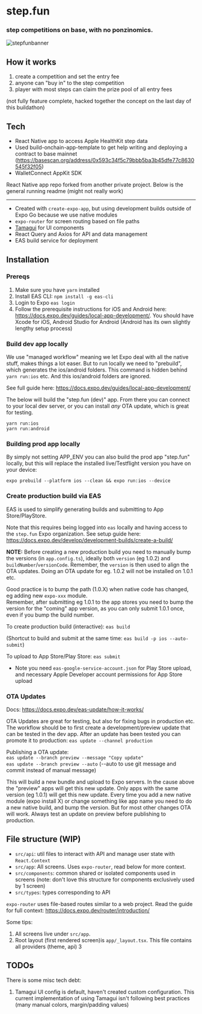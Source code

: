 
# step.fun

### step competitions on base, with no ponzinomics.

![stepfunbanner](https://github.com/spenciefy/step-fun/assets/3144112/fff8e94f-2edd-4b10-81ea-5ddfaddbd30a)

## How it works
1. create a competition and set the entry fee
2. anyone can "buy in" to the step competition
3. player with most steps can claim the prize pool of all entry fees

(not fully feature complete, hacked together the concept on the last day of this buildathon)


## Tech
- React Native app to access Apple HealthKit step data
- Used build-onchain-app-template to get help writing and deploying a contract to base mainnet (https://basescan.org/address/0x593c34f5c79bbb5ba3b45dfe77c8630545f32f05)
- WalletConnect AppKit SDK

React Native app repo forked from another private project. Below is the general running readme (might not really work)

---

- Created with `create-expo-app`, but using development builds outside of Expo Go because we use native modules
- `expo-router` for screen routing based on file paths
- [Tamagui](https://tamagui.dev/) for UI components
- React Query and Axios for API and data management
- EAS build service for deployment

## Installation

### Prereqs

1. Make sure you have `yarn` installed
2. Install EAS CLI: `npm install -g eas-cli`
3. Login to Expo `eas login`
4. Follow the prerequisite instructions for iOS and Android here: https://docs.expo.dev/guides/local-app-development/. You should have Xcode for iOS, Android Studio for Android (Android has its own slightly lengthy setup process)

### Build dev app locally

We use "managed workflow" meaning we let Expo deal with all the native stuff, makes things a lot easer. But to run locally we need to "prebuild", which generates the ios/android folders. This command is hidden behind `yarn run:ios` etc. And this ios/android folders are ignored.

See full guide here: https://docs.expo.dev/guides/local-app-development/

The below will build the "step.fun (dev)" app. From there you can connect to your local dev server, or you can install _any_ OTA update, which is great for testing.

```
yarn run:ios
yarn run:android
```

### Building prod app locally

By simply not setting APP_ENV you can also build the prod app "step.fun" locally, but this will replace the installed live/Testflight version you have on your device:

`expo prebuild --platform ios --clean && expo run:ios --device`

### Create production build via EAS

EAS is used to simplify generating builds and submitting to App Store/PlayStore.

Note that this requires being logged into `eas` locally and having access to the `step.fun` Expo organization. See setup guide here:
https://docs.expo.dev/develop/development-builds/create-a-build/

**NOTE:** Before creating a new production build you need to manually bump the versions (in `app.config.ts`), ideally both `version` (eg 1.0.2) and `buildNumber`/`versionCode`. Remember, the `version` is then used to align the OTA updates. Doing an OTA update for eg. 1.0.2 will not be installed on 1.0.1 etc.

Good practice is to bump the path (1.0.X) when native code has changed, eg adding new `expo-xxx` module.  
Remember, after submitting eg 1.0.1 to the app stores you need to bump the version for the "coming" app version, as you can only submit 1.0.1 once, even if you bump the build number.

To create production build (interactive):
`eas build`

(Shortcut to build and submit at the same time: `eas build -p ios --auto-submit`)

To upload to App Store/Play Store:
`eas submit`

- Note you need `eas-google-service-account.json` for Play Store upload, and necessary Apple Developer account permissions for App Store upload

### OTA Updates

Docs: https://docs.expo.dev/eas-update/how-it-works/

OTA Updates are great for testing, but also for fixing bugs in production etc. The workflow should be to first create a development/preview update that can be tested in the dev app. After an update has been tested you can promote it to production: `eas update --channel production`

Publishing a OTA update:  
`eas update --branch preview --message "Copy update"`  
`eas update --branch preview --auto` (--auto to use git message and commit instead of manual message)

This will build a new bundle and upload to Expo servers. In the cause above the "preview" apps will get this new update.
Only apps with the same version (eg 1.0.1) will get this new update. Every time you add a new native module (expo install X) or change something like app name you need to do a new native build, and bump the version. But for most other changes OTA will work. Always test an update on preview before publishing to production.

## File structure (WIP)

- `src/api`: util files to interact with API and manage user state with `React.Context`
- `src/app`: All screens. Uses `expo-router`, read below for more context.
- `src/components`: common shared or isolated components used in screens (note: don't love this structure for components exclusively used by 1 screen)
- `src/types`: types corresponding to API

`expo-router` uses file-based routes similar to a web project. Read the guide for full context: https://docs.expo.dev/router/introduction/

Some tips:

1. All screens live under `src/app`.
2. Root layout (first rendered screen)is `app/_layout.tsx`. This file contains all providers (theme, api)
   3

## TODOs

There is some misc tech debt:

1. Tamagui UI config is default, haven't created custom configuration. This current implementation of using Tamagui isn't following best practices (many manual colors, margin/padding values)
